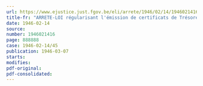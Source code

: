 ```yaml
---
url: https://www.ejustice.just.fgov.be/eli/arrete/1946/02/14/1946021416/justel
title-fr: "ARRETE-LOI régularisant l'émission de certificats de Trésorerie 3,5 p. c. à cinq ans ( 1941-1946 )"
date: 1946-02-14
source:
number: 1946021416
page: 888888
case: 1946-02-14/45
publication: 1946-03-07
starts:
modifies:
pdf-original:
pdf-consolidated:
---
```


